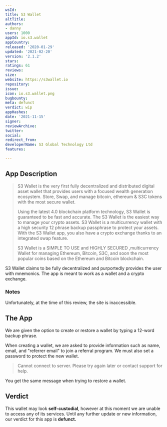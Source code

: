 ```yaml
---
wsId: 
title: S3 Wallet
altTitle: 
authors:
- danny
users: 1000
appId: io.s3.wallet
appCountry: 
released: '2020-01-29'
updated: '2021-02-20'
version: '2.1.2'
stars: 
ratings: 61
reviews: 
size: 
website: https://s3wallet.io
repository: 
issue: 
icon: io.s3.wallet.png
bugbounty: 
meta: defunct
verdict: wip
appHashes: 
date: '2021-11-15'
signer: 
reviewArchive: 
twitter: 
social: 
redirect_from: 
developerName: S3 Global Technology Ltd
features: 

---
```


## App Description

> S3 Wallet is the very first fully decentralized and distributed digital asset wallet that provides users with a focused wealth generation ecosystem. Store, Swap, and manage bitcoin, ethereum & S3C tokens with the most secure wallet.
>
> Using the latest 4.0 blockchain platform technology, S3 Wallet is guaranteed to be fast and accurate. The S3 Wallet is the easiest way to manage your crypto assets. S3 Wallet is a multicurrency wallet with a high security 12 phrase backup passphrase to protect your assets. With the S3 Wallet app, you also have a crypto exchange thanks to an integrated swap feature.
>
> S3 Wallet is a SIMPLE TO USE and HIGHLY SECURED ,multicurrency Wallet for managing Ethereum, Bitcoin, S3C, and soon the most popular coins based on the Ethereum and Bitcoin blockchain.

S3 Wallet claims to be fully decentralized and purportedly provides the user with mnemonics. The app is meant to work as a wallet and a crypto exchange.

### Notes

Unfortunately, at the time of this review, the site is inaccessible.

## The App

We are given the option to create or restore a wallet by typing a 12-word backup phrase.

When creating a wallet, we are asked to provide information such as name, email, and "referrer email" to join a referral program. We must also set a password to protect the new wallet.

> Cannot connect to server. Please try again later or contact support for help.

You get the same message when trying to restore a wallet.

## Verdict

This wallet may look **self-custodial**, however at this moment we are unable to access any of its services. Until any further update or new information, our verdict for this app is **defunct.**
